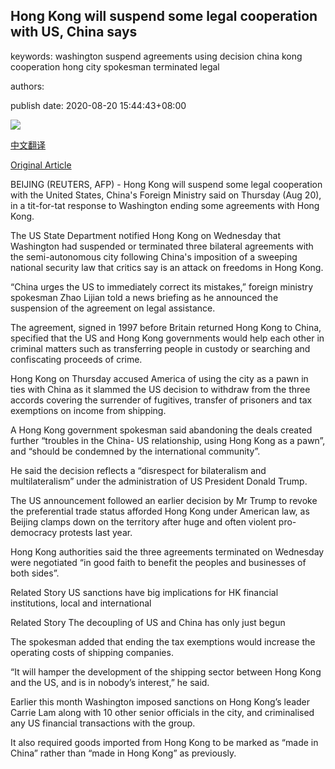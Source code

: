 ## Hong Kong will suspend some legal cooperation with US, China says

keywords: washington suspend agreements using decision china kong cooperation hong city spokesman terminated legal

authors: 

publish date: 2020-08-20 15:44:43+08:00

![](https://www.straitstimes.com/sites/default/files/styles/x_large/public/articles/2020/08/20/yq-hongkongskyline-20082023.jpg?itok=JyuxXbuw)

[中文翻译](Hong%20Kong%20will%20suspend%20some%20legal%20cooperation%20with%20US%2C%20China%20says_zh.md)

[Original Article](https://www.straitstimes.com/asia/east-asia/hong-kong-will-suspend-some-legal-cooperation-with-us-china-says)

BEIJING (REUTERS, AFP) - Hong Kong will suspend some legal cooperation with the United States, China's Foreign Ministry said on Thursday (Aug 20), in a tit-for-tat response to Washington ending some agreements with Hong Kong.

The US State Department notified Hong Kong on Wednesday that Washington had suspended or terminated three bilateral agreements with the semi-autonomous city following China's imposition of a sweeping national security law that critics say is an attack on freedoms in Hong Kong.

“China urges the US to immediately correct its mistakes,” foreign ministry spokesman Zhao Lijian told a news briefing as he announced the suspension of the agreement on legal assistance.

The agreement, signed in 1997 before Britain returned Hong Kong to China, specified that the US and Hong Kong governments would help each other in criminal matters such as transferring people in custody or searching and confiscating proceeds of crime.

Hong Kong on Thursday accused America of using the city as a pawn in ties with China as it slammed the US decision to withdraw from the three accords covering the surrender of fugitives, transfer of prisoners and tax exemptions on income from shipping.

A Hong Kong government spokesman said abandoning the deals created further “troubles in the China- US relationship, using Hong Kong as a pawn”, and “should be condemned by the international community”.

He said the decision reflects a “disrespect for bilateralism and multilateralism” under the administration of US President Donald Trump.

The US announcement followed an earlier decision by Mr Trump to revoke the preferential trade status afforded Hong Kong under American law, as Beijing clamps down on the territory after huge and often violent pro-democracy protests last year.

Hong Kong authorities said the three agreements terminated on Wednesday were negotiated “in good faith to benefit the peoples and businesses of both sides”.

Related Story US sanctions have big implications for HK financial institutions, local and international

Related Story The decoupling of US and China has only just begun

The spokesman added that ending the tax exemptions would increase the operating costs of shipping companies.

“It will hamper the development of the shipping sector between Hong Kong and the US, and is in nobody’s interest,” he said.

Earlier this month Washington imposed sanctions on Hong Kong’s leader Carrie Lam along with 10 other senior officials in the city, and criminalised any US financial transactions with the group.

It also required goods imported from Hong Kong to be marked as “made in China” rather than “made in Hong Kong” as previously.